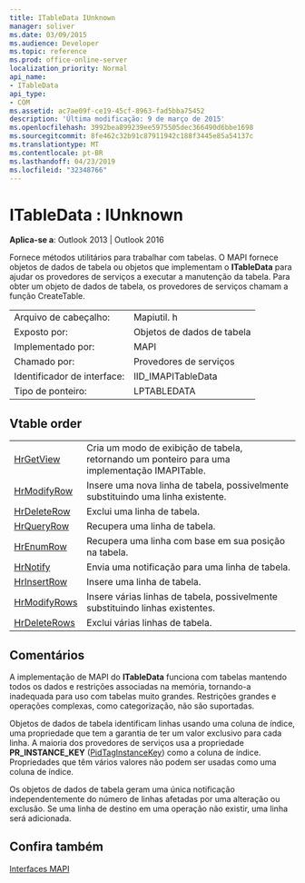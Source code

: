 ```yaml
---
title: ITableData IUnknown
manager: soliver
ms.date: 03/09/2015
ms.audience: Developer
ms.topic: reference
ms.prod: office-online-server
localization_priority: Normal
api_name:
- ITableData
api_type:
- COM
ms.assetid: ac7ae09f-ce19-45cf-8963-fad5bba75452
description: 'Última modificação: 9 de março de 2015'
ms.openlocfilehash: 3992bea899239ee5975505dec366490d6bbe1698
ms.sourcegitcommit: 8fe462c32b91c87911942c188f3445e85a54137c
ms.translationtype: MT
ms.contentlocale: pt-BR
ms.lasthandoff: 04/23/2019
ms.locfileid: "32348766"
---
```

# <a name="itabledata--iunknown"></a>ITableData : IUnknown

  
  
**Aplica-se a**: Outlook 2013 | Outlook 2016 
  
Fornece métodos utilitários para trabalhar com tabelas. O MAPI fornece objetos de dados de tabela ou objetos que implementam o **ITableData** para ajudar os provedores de serviços a executar a manutenção da tabela. Para obter um objeto de dados de tabela, os provedores [](createtable.md) de serviços chamam a função CreateTable. 
  
|||
|:-----|:-----|
|Arquivo de cabeçalho:  <br/> |Mapiutil. h  <br/> |
|Exposto por:  <br/> |Objetos de dados de tabela  <br/> |
|Implementado por:  <br/> |MAPI  <br/> |
|Chamado por:  <br/> |Provedores de serviços  <br/> |
|Identificador de interface:  <br/> |IID_IMAPITableData  <br/> |
|Tipo de ponteiro:  <br/> |LPTABLEDATA  <br/> |
   
## <a name="vtable-order"></a>Vtable order

|||
|:-----|:-----|
|[HrGetView](itabledata-hrgetview.md) <br/> |Cria um modo de exibição de tabela, retornando [](imapitableiunknown.md) um ponteiro para uma implementação IMAPITable.  <br/> |
|[HrModifyRow](itabledata-hrmodifyrow.md) <br/> |Insere uma nova linha de tabela, possivelmente substituindo uma linha existente.  <br/> |
|[HrDeleteRow](itabledata-hrdeleterow.md) <br/> |Exclui uma linha de tabela.  <br/> |
|[HrQueryRow](itabledata-hrqueryrow.md) <br/> |Recupera uma linha de tabela.  <br/> |
|[HrEnumRow](itabledata-hrenumrow.md) <br/> |Recupera uma linha com base em sua posição na tabela.  <br/> |
|[HrNotify](itabledata-hrnotify.md) <br/> |Envia uma notificação para uma linha de tabela.  <br/> |
|[HrInsertRow](itabledata-hrinsertrow.md) <br/> |Insere uma linha de tabela.  <br/> |
|[HrModifyRows](itabledata-hrmodifyrows.md) <br/> |Insere várias linhas de tabela, possivelmente substituindo linhas existentes.  <br/> |
|[HrDeleteRows](itabledata-hrdeleterows.md) <br/> |Exclui várias linhas de tabela.  <br/> |
   
## <a name="remarks"></a>Comentários

A implementação de MAPI do **ITableData** funciona com tabelas mantendo todos os dados e restrições associadas na memória, tornando-a inadequada para uso com tabelas muito grandes. Restrições grandes e operações complexas, como categorização, não são suportadas. 
  
Objetos de dados de tabela identificam linhas usando uma coluna de índice, uma propriedade que tem a garantia de ter um valor exclusivo para cada linha. A maioria dos provedores de serviços usa a propriedade **PR_INSTANCE_KEY** ([PidTagInstanceKey](pidtaginstancekey-canonical-property.md)) como a coluna de índice. Propriedades que têm vários valores não podem ser usadas como uma coluna de índice.
  
Os objetos de dados de tabela geram uma única notificação independentemente do número de linhas afetadas por uma alteração ou exclusão. Se uma linha de destino em uma operação não existir, uma linha será adicionada.
  
## <a name="see-also"></a>Confira também



[Interfaces MAPI](mapi-interfaces.md)

